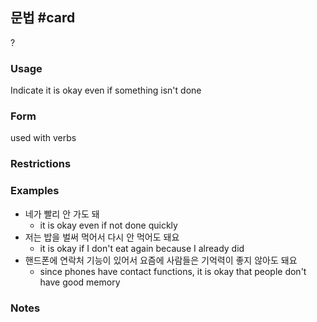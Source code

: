 ## 문법 #card
?
### Usage
Indicate it is okay even if something isn't done
### Form
used with verbs
### Restrictions
### Examples
- 네가 빨리 안 가도 돼
	- it is okay even if not done quickly
- 저는 밥을 벌써 먹어서 다시 안 먹어도 돼요
	- it is okay if I don't eat again because I already did
- 핸드폰에 연락처 기능이 있어서 요즘에 사람들은 기억력이 좋지 않아도 돼요
	- since phones have contact functions, it is okay that people don't have good memory
### Notes